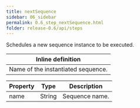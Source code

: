 ```yaml
---
title: nextSequence
sidebar: 06_sidebar
permalink: 0.6_step_nextSequence.html
folder: release-0.6/api/steps
---
```


Schedules a new sequence instance to be executed. 

| Inline definition |
| -------- |
| Name of the instantiated sequence. |


| Property | Type | Description |
| ------- | ------- | -------- |
| name | String | Sequence name.  |

